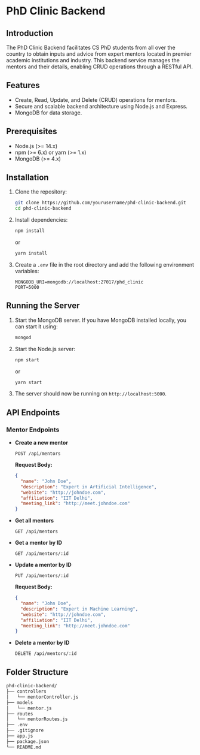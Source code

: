 # PhD Clinic Backend

## Introduction

The PhD Clinic Backend facilitates CS PhD students from all over the country to obtain inputs and advice from expert mentors located in premier academic institutions and industry. This backend service manages the mentors and their details, enabling CRUD operations through a RESTful API.

## Features

- Create, Read, Update, and Delete (CRUD) operations for mentors.
- Secure and scalable backend architecture using Node.js and Express.
- MongoDB for data storage.

## Prerequisites

- Node.js (>= 14.x)
- npm (>= 6.x) or yarn (>= 1.x)
- MongoDB (>= 4.x)

## Installation

1. Clone the repository:

    ```bash
    git clone https://github.com/yourusername/phd-clinic-backend.git
    cd phd-clinic-backend
    ```

2. Install dependencies:

    ```bash
    npm install
    ```

    or

    ```bash
    yarn install
    ```

3. Create a `.env` file in the root directory and add the following environment variables:

    ```env
    MONGODB_URI=mongodb://localhost:27017/phd_clinic
    PORT=5000
    ```

## Running the Server

1. Start the MongoDB server. If you have MongoDB installed locally, you can start it using:

    ```bash
    mongod
    ```

2. Start the Node.js server:

    ```bash
    npm start
    ```

    or

    ```bash
    yarn start
    ```

3. The server should now be running on `http://localhost:5000`.

## API Endpoints

### Mentor Endpoints

- **Create a new mentor**

    ```http
    POST /api/mentors
    ```

    **Request Body:**

    ```json
    {
      "name": "John Doe",
      "description": "Expert in Artificial Intelligence",
      "website": "http://johndoe.com",
      "affiliation": "IIT Delhi",
      "meeting_link": "http://meet.johndoe.com"
    }
    ```

- **Get all mentors**

    ```http
    GET /api/mentors
    ```

- **Get a mentor by ID**

    ```http
    GET /api/mentors/:id
    ```

- **Update a mentor by ID**

    ```http
    PUT /api/mentors/:id
    ```

    **Request Body:**

    ```json
    {
      "name": "John Doe",
      "description": "Expert in Machine Learning",
      "website": "http://johndoe.com",
      "affiliation": "IIT Delhi",
      "meeting_link": "http://meet.johndoe.com"
    }
    ```

- **Delete a mentor by ID**

    ```http
    DELETE /api/mentors/:id
    ```

## Folder Structure

```bash
phd-clinic-backend/
├── controllers
│   └── mentorController.js
├── models
│   └── mentor.js
├── routes
│   └── mentorRoutes.js
├── .env
├── .gitignore
├── app.js
├── package.json
└── README.md